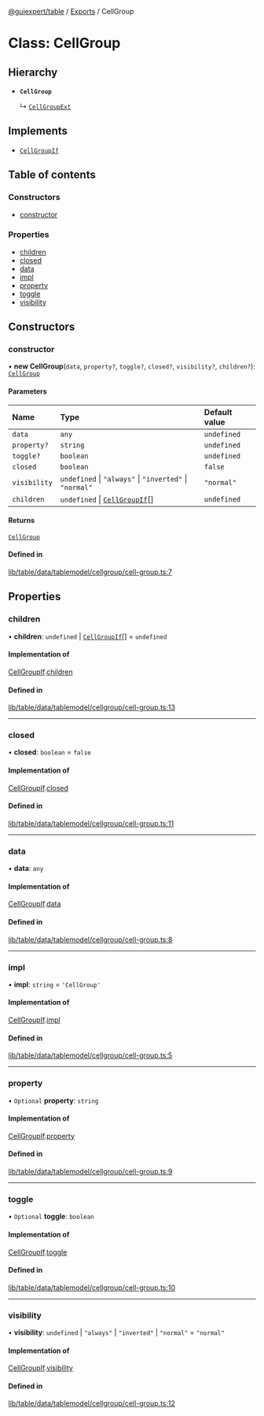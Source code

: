 [@guiexpert/table](../README.md) / [Exports](../modules.md) / CellGroup

# Class: CellGroup

## Hierarchy

- **`CellGroup`**

  ↳ [`CellGroupExt`](CellGroupExt.md)

## Implements

- [`CellGroupIf`](../interfaces/CellGroupIf.md)

## Table of contents

### Constructors

- [constructor](CellGroup.md#constructor)

### Properties

- [children](CellGroup.md#children)
- [closed](CellGroup.md#closed)
- [data](CellGroup.md#data)
- [impl](CellGroup.md#impl)
- [property](CellGroup.md#property)
- [toggle](CellGroup.md#toggle)
- [visibility](CellGroup.md#visibility)

## Constructors

### constructor

• **new CellGroup**(`data`, `property?`, `toggle?`, `closed?`, `visibility?`, `children?`): [`CellGroup`](CellGroup.md)

#### Parameters

| Name | Type | Default value |
| :------ | :------ | :------ |
| `data` | `any` | `undefined` |
| `property?` | `string` | `undefined` |
| `toggle?` | `boolean` | `undefined` |
| `closed` | `boolean` | `false` |
| `visibility` | `undefined` \| ``"always"`` \| ``"inverted"`` \| ``"normal"`` | `"normal"` |
| `children` | `undefined` \| [`CellGroupIf`](../interfaces/CellGroupIf.md)[] | `undefined` |

#### Returns

[`CellGroup`](CellGroup.md)

#### Defined in

[lib/table/data/tablemodel/cellgroup/cell-group.ts:7](https://github.com/guiexperttable/ge-table/blob/6aaca3c/libs/table/src/lib/table/data/tablemodel/cellgroup/cell-group.ts#L7)

## Properties

### children

• **children**: `undefined` \| [`CellGroupIf`](../interfaces/CellGroupIf.md)[] = `undefined`

#### Implementation of

[CellGroupIf](../interfaces/CellGroupIf.md).[children](../interfaces/CellGroupIf.md#children)

#### Defined in

[lib/table/data/tablemodel/cellgroup/cell-group.ts:13](https://github.com/guiexperttable/ge-table/blob/6aaca3c/libs/table/src/lib/table/data/tablemodel/cellgroup/cell-group.ts#L13)

___

### closed

• **closed**: `boolean` = `false`

#### Implementation of

[CellGroupIf](../interfaces/CellGroupIf.md).[closed](../interfaces/CellGroupIf.md#closed)

#### Defined in

[lib/table/data/tablemodel/cellgroup/cell-group.ts:11](https://github.com/guiexperttable/ge-table/blob/6aaca3c/libs/table/src/lib/table/data/tablemodel/cellgroup/cell-group.ts#L11)

___

### data

• **data**: `any`

#### Implementation of

[CellGroupIf](../interfaces/CellGroupIf.md).[data](../interfaces/CellGroupIf.md#data)

#### Defined in

[lib/table/data/tablemodel/cellgroup/cell-group.ts:8](https://github.com/guiexperttable/ge-table/blob/6aaca3c/libs/table/src/lib/table/data/tablemodel/cellgroup/cell-group.ts#L8)

___

### impl

• **impl**: `string` = `'CellGroup'`

#### Implementation of

[CellGroupIf](../interfaces/CellGroupIf.md).[impl](../interfaces/CellGroupIf.md#impl)

#### Defined in

[lib/table/data/tablemodel/cellgroup/cell-group.ts:5](https://github.com/guiexperttable/ge-table/blob/6aaca3c/libs/table/src/lib/table/data/tablemodel/cellgroup/cell-group.ts#L5)

___

### property

• `Optional` **property**: `string`

#### Implementation of

[CellGroupIf](../interfaces/CellGroupIf.md).[property](../interfaces/CellGroupIf.md#property)

#### Defined in

[lib/table/data/tablemodel/cellgroup/cell-group.ts:9](https://github.com/guiexperttable/ge-table/blob/6aaca3c/libs/table/src/lib/table/data/tablemodel/cellgroup/cell-group.ts#L9)

___

### toggle

• `Optional` **toggle**: `boolean`

#### Implementation of

[CellGroupIf](../interfaces/CellGroupIf.md).[toggle](../interfaces/CellGroupIf.md#toggle)

#### Defined in

[lib/table/data/tablemodel/cellgroup/cell-group.ts:10](https://github.com/guiexperttable/ge-table/blob/6aaca3c/libs/table/src/lib/table/data/tablemodel/cellgroup/cell-group.ts#L10)

___

### visibility

• **visibility**: `undefined` \| ``"always"`` \| ``"inverted"`` \| ``"normal"`` = `"normal"`

#### Implementation of

[CellGroupIf](../interfaces/CellGroupIf.md).[visibility](../interfaces/CellGroupIf.md#visibility)

#### Defined in

[lib/table/data/tablemodel/cellgroup/cell-group.ts:12](https://github.com/guiexperttable/ge-table/blob/6aaca3c/libs/table/src/lib/table/data/tablemodel/cellgroup/cell-group.ts#L12)
